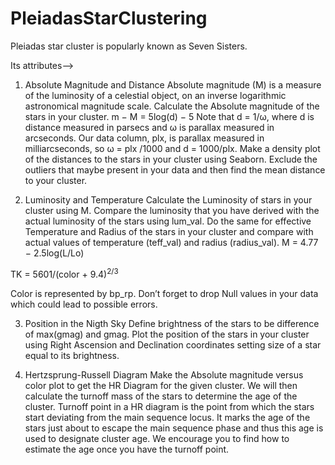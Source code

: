 # PleiadasStarClustering
Pleiadas star cluster is popularly known as Seven Sisters. 

Its attributes-->

1. Absolute Magnitude and Distance
Absolute magnitude (M) is a measure of the luminosity of a celestial object, on an inverse logarithmic astronomical magnitude scale. Calculate the Absolute magnitude of the stars in your cluster.
m − M = 5log(d) − 5
Note that d = 1/ω, where d is distance measured in parsecs and ω is parallax measured in arcseconds. Our data column, plx, is parallax measured in milliarcseconds, so ω = plx /1000 and d = 1000/plx. Make a density plot of the distances to the stars in your cluster using Seaborn. Exclude the outliers that maybe present in your data and then find the mean distance to your cluster.

2. Luminosity and Temperature
Calculate the Luminosity of stars in your cluster using M. Compare the luminosity that you have derived with the actual luminosity of the stars using lum_val. Do the same for effective Temperature and Radius of the stars in your cluster and compare with actual values of temperature (teff_val) and radius (radius_val).
M = 4.77 − 2.5log(L/Lo)

TK = 5601/(color + 9.4)<sup>2/3</sup>

Color is represented by bp_rp. Don’t forget to drop Null values in your data which could lead to possible errors.

3. Position in the Nigth Sky
Define brightness of the stars to be difference of max(gmag) and gmag.
Plot the position of the stars in your cluster using Right Ascension and Declination coordinates setting size of a star equal to its brightness.

4. Hertzsprung-Russell Diagram
Make the Absolute magnitude versus color plot to get the HR Diagram for the given cluster. We will then calculate the turnoff mass of the stars to determine the age of the cluster. Turnoff point in a HR diagram is the point from which the stars start deviating from the main sequence locus. It marks the age of the stars just about to escape the main sequence phase and thus this age is used to designate cluster age. We encourage you to find how to estimate the age once you have the turnoff point.
